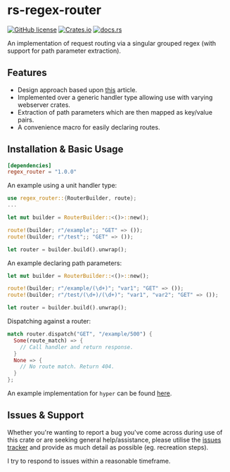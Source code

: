 # rs-regex-router
[![GitHub license](https://img.shields.io/badge/license-MIT-007ec6)](https://github.com/MetricsPage/fast-regex-router/blob/main/LICENSE)
[![Crates.io](https://img.shields.io/crates/v/regex_router)](https://crates.io/crates/regex_router)
[![docs.rs](https://img.shields.io/docsrs/regex_router)](https://docs.rs/regex_router/)

An implementation of request routing via a singular grouped regex (with support for path parameter extraction).

## Features
- Design approach based upon [this](https://www.npopov.com/2014/02/18/Fast-request-routing-using-regular-expressions.html) article.
- Implemented over a generic handler type allowing use with varying webserver crates.
- Extraction of path parameters which are then mapped as key/value pairs.
- A convenience macro for easily declaring routes.

## Installation & Basic Usage
```toml
[dependencies]
regex_router = "1.0.0"
```

An example using a unit handler type:
```Rust
use regex_router::{RouterBuilder, route};
...

let mut builder = RouterBuilder::<()>::new();

route!(builder; r"/example";; "GET" => ());
route!(builder; r"/test";; "GET" => ());

let router = builder.build().unwrap();
```

An example declaring path parameters:
```Rust
let mut builder = RouterBuilder::<()>::new();

route!(builder; r"/example/(\d+)"; "var1"; "GET" => ());
route!(builder; r"/test/(\d+)/(\d+)"; "var1", "var2"; "GET" => ());

let router = builder.build().unwrap();
```

Dispatching against a router:
```Rust
match router.dispatch("GET", "/example/500") {
  Some(route_match) => {
    // Call handler and return response.
  }
  None => {
    // No route match. Return 404.
  }
};
```

An example implementation for `hyper` can be found [here](https://github.com/Majored/rs-regex-router/blob/main/examples/hyper_sync.rs).

## Issues & Support
Whether you're wanting to report a bug you've come across during use of this crate or are seeking general help/assistance, please utilise the [issues tracker](https://github.com/Majored/rs-regex-router/issues) and provide as much detail as possible (eg. recreation steps).

I try to respond to issues within a reasonable timeframe.
